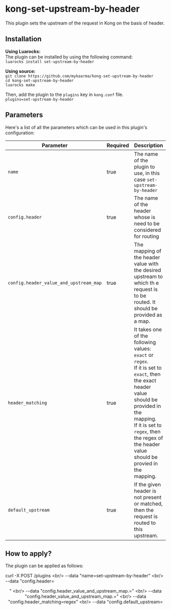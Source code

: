 # kong-set-upstream-by-header
This plugin sets the upstream of the request in Kong on the basis of header.

## Installation

**Using Luarocks:**<br/>
The plugin can be installed by using the following command:<br/>
`luarocks install set-upstream-by-header`

**Using source:**<br/>
`git clone https://github.com/mykaarma/kong-set-upstream-by-header`<br/>
`cd kong-set-upstream-by-header`<br/>
`luarocks make`<br/>

Then, add the plugin to the `plugins` key in `kong.conf` file.<br/>
`plugins=set-upstream-by-header`


## Parameters

Here's a list of all the parameters which can be used in this plugin's configuration:

| Parameter | Required | Description |
| --- 						| --- | --- |
| `name` 					                        |   true    | The name of the plugin to use, in this case `set-upstream-by-header` |
| `config.header` 	                                |   true    | The name of the header whose is need to be considered for routing |
| `config.header_value_and_upstream_map` 		    |   true    | The mapping of the header value with the desired upstream to which th e request is to be routed. It should be provided as a map. |
| `header_matching`                                 |   true    | It takes one of the following values: `exact` or `regex`.<br/> If it is set to `exact`, then the exact header value should be provided in the mapping.<br/> If it is set to `regex`, then the regex of the header value should be provied in the mapping. |
| `default_upstream`                                |   true    | If the given header is not present or matched, then the request is routed to this upstream.   |


## How to apply?

The plugin can be applied as follows:

curl -X POST <Admin-API-URL>/plugins \<br/>
--data "name=set-upstream-by-header" \<br/>
--data "config.header=<header>" \<br/>
--data "config.header_value_and_upstream_map.<header-value-1>=<upstream-1>" \<br/>
--data "config.header_value_and_upstream_map.<header-value-2>=<upstream-2>" \<br/>
--data "config.header_matching=regex" \<br/>
--data "config.default_upstream=<default-upstream>
